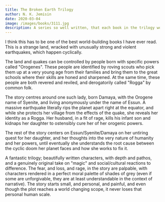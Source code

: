 ```yaml
---
title: The Broken Earth Trilogy
author: N. K. Jemisin
date: 2020-03-04
image: /images/books/3111.jpg
description: A series so well written, that each book in the trilogy won a Hugo award. The final book also won the Nebula award.
---
```


I think this has to be one of the best world-building books I have ever read. This is a strange land, wracked with unusually strong and violent earthquakes, which happen cyclically.

The land and quakes can be controlled by people born with specific powers called "Orogenes". These people are identified by roving scouts who pick them up at a very young age from their families and bring them to the great schools where their skills are honed and sharpened. At the same time, these people are both revered and reviled, and derogatorily called "Rogga" by common folk.

The story centres around one such lady, born Damaya, with the Orogene name of Syenite, and living anonymously under the name of Essun. A massive earthquake literally rips the planet apart right at the equator, and while she protects her village from the effects of the quake, she reveals her identity as a Rogga. Her husband, in a fit of rage, kills his infant son and kidnaps her daughter to ostensibly cure her of her orogenic powers.

The rest of the story centers on Essun/Syenite/Damaya on her untiring quest for her daughter, and her thoughts into the very nature of humanity and her powers, until eventually she understands the root cause between the cyclic doom her planet faces and how she works to fix it.

A fantastic trilogy; beautifully written characters, with depth and pathos, and a genuinely original take on "magic" and social/cultural reactions to difference. The fear, and loss, and rage, in the story are palpable, with characters rendered in a perfect moral palette of shades of grey (even if some are unforgivable, they are at least understandable in the context of narrative). The story starts small, and personal, and painful, and even though the plot reaches a world changing scope, it never loses that personal human scale.
